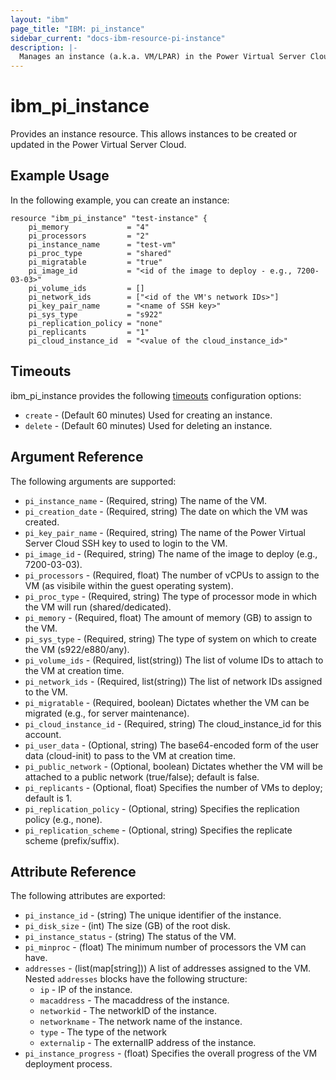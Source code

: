 ```yaml
---
layout: "ibm"
page_title: "IBM: pi_instance"
sidebar_current: "docs-ibm-resource-pi-instance"
description: |-
  Manages an instance (a.k.a. VM/LPAR) in the Power Virtual Server Cloud.
---
```


# ibm\_pi_instance

Provides an instance resource. This allows instances to be created or updated in the Power Virtual Server Cloud.

## Example Usage

In the following example, you can create an instance:

```hcl
resource "ibm_pi_instance" "test-instance" {
    pi_memory             = "4"
    pi_processors         = "2"
    pi_instance_name      = "test-vm"
    pi_proc_type          = "shared"
    pi_migratable         = "true"
    pi_image_id           = "<id of the image to deploy - e.g., 7200-03-03>"
    pi_volume_ids         = []
    pi_network_ids        = ["<id of the VM's network IDs>"]
    pi_key_pair_name      = "<name of SSH key>"
    pi_sys_type           = "s922"
    pi_replication_policy = "none"
    pi_replicants         = "1"
    pi_cloud_instance_id  = "<value of the cloud_instance_id>"
```

## Timeouts

ibm_pi_instance provides the following [timeouts](https://www.terraform.io/docs/configuration/resources.html#timeouts) configuration options:

* `create` - (Default 60 minutes) Used for creating an instance.
* `delete` - (Default 60 minutes) Used for deleting an instance.

## Argument Reference

The following arguments are supported:

* `pi_instance_name` - (Required, string) The name of the VM.
* `pi_creation_date` - (Required, string) The date on which the VM was created.
* `pi_key_pair_name` - (Required, string) The name of the Power Virtual Server Cloud SSH key to used to login to the VM.
* `pi_image_id` - (Required, string) The name of the image to deploy (e.g., 7200-03-03).
* `pi_processors` - (Required, float) The number of vCPUs to assign to the VM (as visibile within the guest operating system).
* `pi_proc_type` - (Required, string) The type of processor mode in which the VM will run (shared/dedicated).
* `pi_memory` - (Required, float) The amount of memory (GB) to assign to the VM.
* `pi_sys_type` - (Required, string) The type of system on which to create the VM (s922/e880/any).
* `pi_volume_ids` - (Required, list(string)) The list of volume IDs to attach to the VM at creation time.
* `pi_network_ids` - (Required, list(string)) The list of network IDs assigned to the VM.
* `pi_migratable` - (Required, boolean) Dictates whether the VM can be migrated (e.g., for server maintenance).
* `pi_cloud_instance_id` - (Required, string) The cloud_instance_id for this account.
* `pi_user_data` - (Optional, string) The base64-encoded form of the user data (cloud-init) to pass to the VM at creation time.
* `pi_public_network` - (Optional, boolean) Dictates whether the VM will be attached to a public network (true/false); default is false.
* `pi_replicants` - (Optional, float) Specifies the number of VMs to deploy; default is 1.
* `pi_replication_policy` - (Optional, string) Specifies the replication policy (e.g., none).
* `pi_replication_scheme` - (Optional, string) Specifies the replicate scheme (prefix/suffix).

## Attribute Reference

The following attributes are exported:

* `pi_instance_id` - (string) The unique identifier of the instance.
* `pi_disk_size` - (int) The size (GB) of the root disk.
* `pi_instance_status` - (string) The status of the VM.
* `pi_minproc` - (float) The minimum number of processors the VM can have.
* `addresses` - (list(map[string])) A list of addresses assigned to the VM. Nested `addresses` blocks have the following structure:
	* `ip` - IP of the instance.
  * `macaddress` - The macaddress of the instance.
  * `networkid` - The networkID of the instance.
  * `networkname` - The network name of the instance.
  * `type` - The type of the network
  * `externalip` - The externalIP address of the instance.
* `pi_instance_progress` - (float) Specifies the overall progress of the VM deployment process.
